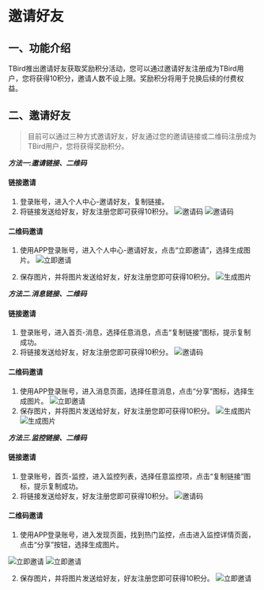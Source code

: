 # 邀请好友
## 一、功能介绍

TBird推出邀请好友获取奖励积分活动，您可以通过邀请好友注册成为TBird用户，您将获得10积分，邀请人数不设上限。奖励积分将用于兑换后续的付费权益。

## 二、邀请好友
>目前可以通过三种方式邀请好友，好友通过您的邀请链接或二维码注册成为TBird用户，您将获得奖励积分。

***方法一:邀请链接、二维码***
#### 链接邀请
1. 登录账号，进入个人中心-邀请好友，复制链接。
2. 将链接发送给好友，好友注册您即可获得10积分。
![邀请码](<../../.gitbook/assets/invite/i1.png>)
![邀请码](<../../.gitbook/assets/invite/i2.png>)

#### 二维码邀请
1. 使用APP登录账号，进入个人中心-邀请好友，点击“立即邀请”，选择生成图片。
![立即邀请](<../../.gitbook/assets/invite/in1.jpeg>)

2. 保存图片，并将图片发送给好友，好友注册您即可获得10积分。
![生成图片](<../../.gitbook/assets/invite/in2.jpeg>)

***方法二.消息链接、二维码***
#### 链接邀请
1. 登录账号，进入首页-消息，选择任意消息，点击“复制链接”图标，提示复制成功。
2. 将链接发送给好友，好友注册您即可获得10积分。
![邀请码](<../../.gitbook/assets/invite/i3.png>)


#### 二维码邀请
1. 使用APP登录账号，进入消息页面，选择任意消息，点击“分享”图标，选择生成图片。
![立即邀请](<../../.gitbook/assets/invite/in4.jpeg>)
2. 保存图片，并将图片发送给好友，好友注册您即可获得10积分。
![生成图片](<../../.gitbook/assets/invite/in5.jpeg>)
![生成图片](<../../.gitbook/assets/invite/in6.jpeg>)

***方法三.监控链接、二维码***
#### 链接邀请
1. 登录账号，首页-监控，进入监控列表，选择任意监控项，点击“复制链接”图标，提示复制成功。
2. 将链接发送给好友，好友注册您即可获得10积分。
![邀请码](<../../.gitbook/assets/invite/i4.png>)

#### 二维码邀请
1. 使用APP登录账号，进入发现页面，找到热门监控，点击进入监控详情页面，点击“分享”按钮，选择生成图片。

![立即邀请](<../../.gitbook/assets/invite/in7.jpeg>)
![立即邀请](<../../.gitbook/assets/invite/in8.jpeg>)

2. 保存图片，并将图片发送给好友，好友注册您即可获得10积分。
![立即邀请](<../../.gitbook/assets/invite/in9.jpeg>)